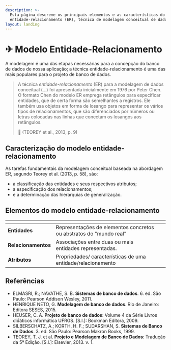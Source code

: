 ```yaml
---
description: >-
  Esta página descreve os principais elementos e as características do modelo
  entidade-relacionamento (ER), técnica de modelagem conceitual de dados.
layout: landing
---
```


# ✈ Modelo Entidade-Relacionamento

A modelagem é uma das etapas necessárias para a concepção do banco de dados de nossa aplicação; a técnica entidade-relacionamento é uma das mais populares para o projeto de banco de dados.&#x20;

> A técnica _entidade-relacionamento_ (ER) para a modelagem de dados conceitual (...) foi apresentada inicialmente em 1976 por Peter Chen. O formato Chen do modelo ER emprega retângulos para especificar entidades, que de certa forma são semelhantes a registros. Ele também usa objetos em forma de losango para representar os vários tipos de relacionamentos, que são diferenciados por números ou letras colocadas nas linhas que conectam os losangos aos retângulos.
>
> 💬 (TEOREY et al., 2013, p. 9)

## Caracterização do modelo entidade-relacionamento

As tarefas fundamentais da modelagem conceitual baseada na abordagem ER, segundo Teorey et al. (2013, p. 58), são:&#x20;

* a classificação das entidades e seus respectivos atributos;
* a especificação dos relacionamentos;
* e a determinação das hierarquias de generalização.

## Elementos do modelo entidade-relacionamento

<table data-view="cards"><thead><tr><th></th><th></th><th></th></tr></thead><tbody><tr><td><strong>Entidades</strong></td><td>Representações de elementos concretos ou abstratos do "mundo real"</td><td></td></tr><tr><td><strong>Relacionamentos</strong></td><td>Associações entre duas ou mais entidades representadas.</td><td></td></tr><tr><td><strong>Atributos</strong></td><td>Propriedades/ características de uma entidade/relacionamento</td><td></td></tr></tbody></table>

## Referências

* ELMASRI, R.; NAVATHE, S. B. **Sistemas de banco de dados**. 6. ed. São Paulo: Pearson Addison Wesley, 2011.
* HENRIQUE NETO, G. **Modelagem de banco de dados**. Rio de Janeiro: Editora SESES, 2015.
* HEUSER, C. A. **Projeto de banco de dados**: Volume 4 da Série Livros did́áticos informática UFRGS. \[S.l.]: Bookman Editora, 2009.
* SILBERSCHATZ, A.; KORTH, H. F.; SUDARSHAN, S. **Sistemas de Banco de Dados**. 3. ed. São Paulo: Pearson Makron Books, 1999.
* TEOREY, T. J. et al. **Projeto e Modelagem de Banco de Dados**: Tradução da 5ª Edição. \[S.l.]: Elsevier, 2013. v. 1.
